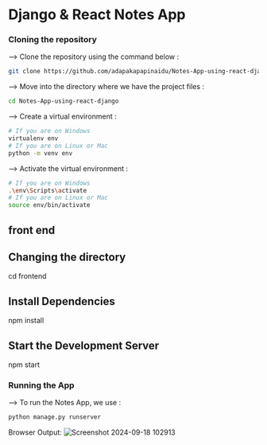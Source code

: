 
# Django & React Notes App

### Cloning the repository

--> Clone the repository using the command below :
```bash
git clone https://github.com/adapakapapinaidu/Notes-App-using-react-django.git

```

--> Move into the directory where we have the project files : 
```bash
cd Notes-App-using-react-django

```

--> Create a virtual environment :
```bash
# If you are on Windows
virtualenv env
# If you are on Linux or Mac
python -m venv env
```

--> Activate the virtual environment :
```bash
# If you are on Windows
.\env\Scripts\activate
# If you are on Linux or Mac
source env/bin/activate
```
## front end
## Changing the directory
cd frontend
## Install Dependencies
npm install

## Start the Development Server
npm start
### Running the App

--> To run the Notes App, we use :
```bash
python manage.py runserver
```
Browser Output:
![Screenshot 2024-09-18 102913](https://github.com/user-attachments/assets/a8e5463f-d936-464a-8803-5714683851d5)


